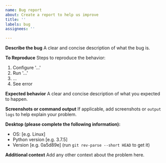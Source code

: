 ```yaml
---
name: Bug report
about: Create a report to help us improve
title: ''
labels: bug
assignees: ''

---
```


**Describe the bug**
A clear and concise description of what the bug is.

**To Reproduce**
Steps to reproduce the behavior:
1. Configure '…'
2. Run '…'
3. …
4. See error

**Expected behavior**
A clear and concise description of what you expected to happen.

**Screenshots or command output**
If applicable, add screenshots or `output logs` to help explain your problem.

**Desktop (please complete the following information):**
 - OS: [e.g. Linux]
 - Python version [e.g. 3.7.5]
 - Version [e.g. 0a5d89e] (run `git rev-parse --short HEAD` to get it)

**Additional context**
Add any other context about the problem here.
